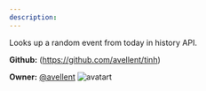 ```yaml
---
description: 
---
```

Looks up a random event from today in history API.

**Github:** (https://github.com/avellent/tinh)

**Owner:** [@avellent](https://github.com/avellent) ![avatart](https://avatars3.githubusercontent.com/u/40453042?v=4)

